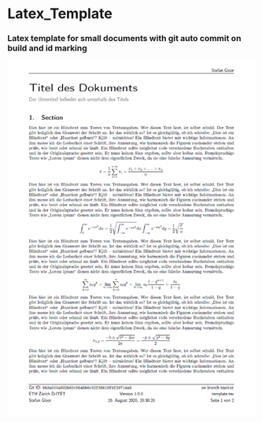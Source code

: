 # Latex_Template
### Latex template for small documents with git auto commit on build and id marking

![Screenshot](https://github.com/stgloorious/Latex_Template/blob/master/LaTeX_Einseitig/screenshot.png)
